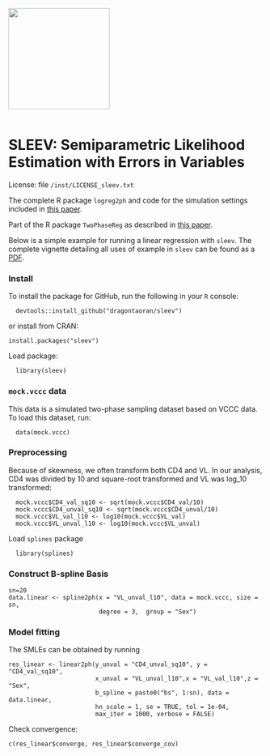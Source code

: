 <p style="display:inline-block;">
  <img src="hex.png" width="200">
    <h1>SLEEV: Semiparametric Likelihood Estimation with Errors in Variables</h1>
    </p>

License: file `/inst/LICENSE_sleev.txt`

The complete R package `logreg2ph` and code for the simulation settings included in [this paper](https://doi.org/10.1111/biom.13512). 
  
Part of the R package `TwoPhaseReg` as described in [this paper](https://doi.org/10.1002/sim.8876).
  
Below is a simple example for running a linear regression with `sleev`. The complete vignette detailing all uses of example in `sleev` can be found as a [PDF](inst/doc/sleev_vignette.pdf).
  
### Install
To install the package for GitHub, run the following in your `R` console: 
    
```{r}
  devtools::install_github("dragontaoran/sleev")
```
or install from CRAN:
```
install.packages("sleev")
```
  
Load package:
    
```{r}
  library(sleev)
```
  
### `mock.vccc` data
  
This data is a simulated two-phase sampling dataset based on VCCC data. To load this dataset, run:
    
```{r}
  data(mock.vccc)
```
  
### Preprocessing
  Because of skewness, we often transform both CD4 and VL. In our analysis, CD4 was divided by 10 and square-root transformed and VL was log_10 transformed:

```
  mock.vccc$CD4_val_sq10 <- sqrt(mock.vccc$CD4_val/10)
  mock.vccc$CD4_unval_sq10 <- sqrt(mock.vccc$CD4_unval/10)
  mock.vccc$VL_val_l10 <- log10(mock.vccc$VL_val)
  mock.vccc$VL_unval_l10 <- log10(mock.vccc$VL_unval)
```
Load `splines`	package
  
```
  library(splines)
```
  
### Construct B-spline Basis
  
```
sn=20
data.linear <- spline2ph(x = "VL_unval_l10", data = mock.vccc, size = sn,
                         degree = 3,  group = "Sex")
```
  
### Model fitting 
  
The SMLEs can be obtained by running
```
res_linear <- linear2ph(y_unval = "CD4_unval_sq10", y = "CD4_val_sq10", 
                        x_unval = "VL_unval_l10",x = "VL_val_l10",z = "Sex", 
                        b_spline = paste0("bs", 1:sn), data = data.linear,
                        hn_scale = 1, se = TRUE, tol = 1e-04, 
                        max_iter = 1000, verbose = FALSE)
```
Check convergence:
    
```
c(res_linear$converge, res_linear$converge_cov)
```
  
